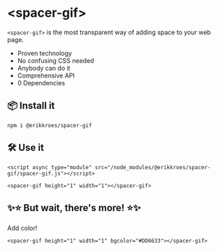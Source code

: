 # <spacer-gif\>

`<spacer-gif>` is the most transparent way of adding space to your web page.

- Proven technology
- No confusing CSS needed
- Anybody can do it
- Comprehensive API
- 0 Dependencies

## 📦 Install it

```
npm i @erikkroes/spacer-gif
```

## 🛠️ Use it 

```
<script async type="module" src="/node_modules/@erikkroes/spacer-gif/spacer-gif.js"></script>

<spacer-gif height="1" width="1"></spacer-gif>
```

## ✨⭐ But wait, there's more! ⭐✨

Add color!

```
<spacer-gif height="1" width="1" bgcolor="#DD6633"></spacer-gif>
```